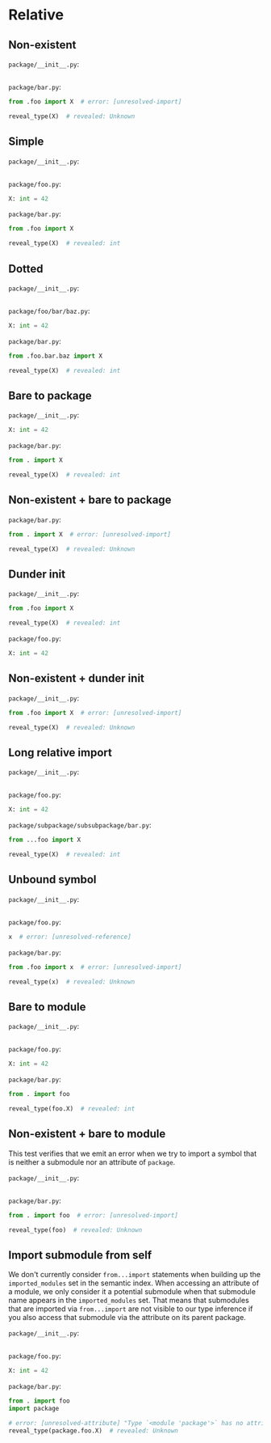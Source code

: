 # Relative

## Non-existent

`package/__init__.py`:

```py
```

`package/bar.py`:

```py
from .foo import X  # error: [unresolved-import]

reveal_type(X)  # revealed: Unknown
```

## Simple

`package/__init__.py`:

```py
```

`package/foo.py`:

```py
X: int = 42
```

`package/bar.py`:

```py
from .foo import X

reveal_type(X)  # revealed: int
```

## Dotted

`package/__init__.py`:

```py
```

`package/foo/bar/baz.py`:

```py
X: int = 42
```

`package/bar.py`:

```py
from .foo.bar.baz import X

reveal_type(X)  # revealed: int
```

## Bare to package

`package/__init__.py`:

```py
X: int = 42
```

`package/bar.py`:

```py
from . import X

reveal_type(X)  # revealed: int
```

## Non-existent + bare to package

`package/bar.py`:

```py
from . import X  # error: [unresolved-import]

reveal_type(X)  # revealed: Unknown
```

## Dunder init

`package/__init__.py`:

```py
from .foo import X

reveal_type(X)  # revealed: int
```

`package/foo.py`:

```py
X: int = 42
```

## Non-existent + dunder init

`package/__init__.py`:

```py
from .foo import X  # error: [unresolved-import]

reveal_type(X)  # revealed: Unknown
```

## Long relative import

`package/__init__.py`:

```py
```

`package/foo.py`:

```py
X: int = 42
```

`package/subpackage/subsubpackage/bar.py`:

```py
from ...foo import X

reveal_type(X)  # revealed: int
```

## Unbound symbol

`package/__init__.py`:

```py
```

`package/foo.py`:

```py
x  # error: [unresolved-reference]
```

`package/bar.py`:

```py
from .foo import x  # error: [unresolved-import]

reveal_type(x)  # revealed: Unknown
```

## Bare to module

`package/__init__.py`:

```py
```

`package/foo.py`:

```py
X: int = 42
```

`package/bar.py`:

```py
from . import foo

reveal_type(foo.X)  # revealed: int
```

## Non-existent + bare to module

This test verifies that we emit an error when we try to import a symbol that is neither a submodule
nor an attribute of `package`.

`package/__init__.py`:

```py
```

`package/bar.py`:

```py
from . import foo  # error: [unresolved-import]

reveal_type(foo)  # revealed: Unknown
```

## Import submodule from self

We don't currently consider `from...import` statements when building up the `imported_modules` set
in the semantic index. When accessing an attribute of a module, we only consider it a potential
submodule when that submodule name appears in the `imported_modules` set. That means that submodules
that are imported via `from...import` are not visible to our type inference if you also access that
submodule via the attribute on its parent package.

`package/__init__.py`:

```py
```

`package/foo.py`:

```py
X: int = 42
```

`package/bar.py`:

```py
from . import foo
import package

# error: [unresolved-attribute] "Type `<module 'package'>` has no attribute `foo`"
reveal_type(package.foo.X)  # revealed: Unknown
```
